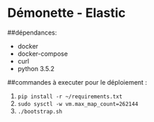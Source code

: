 # Démonette - Elastic

##dépendances: 

- docker
- docker-compose
- curl
- python 3.5.2

##commandes à executer pour le déploiement : 
1. `pip install -r ~/requirements.txt`
2. `sudo sysctl -w vm.max_map_count=262144`
3. `./bootstrap.sh`